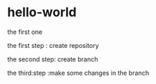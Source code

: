 # hello-world
the first one


the first step : create repository

the second step: create branch

the third:step :make some changes in the branch
